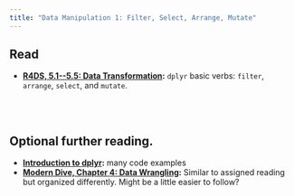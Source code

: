```yaml
---
title: "Data Manipulation 1: Filter, Select, Arrange, Mutate"
---
```


## Read

- **[R4DS, 5.1--5.5: Data Transformation](https://r4ds.had.co.nz/transform.html):** `dplyr` basic verbs: `filter`, `arrange`, `select`, and `mutate`.


<br><br>

## Optional further reading.

- **[Introduction to dplyr](https://cran.r-project.org/web/packages/dplyr/vignettes/dplyr.html):** many code examples
- **[Modern Dive, Chapter 4: Data Wrangling](https://moderndive.com/4-wrangling.html):** Similar to assigned reading but organized differently. Might be a little easier to follow?